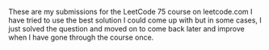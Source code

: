 These are my submissions for the LeetCode 75 course on leetcode.com
I have tried to use the best solution I could come up with but in some cases, I just solved the question and moved on to come back later and improve when I have gone through the course once.
